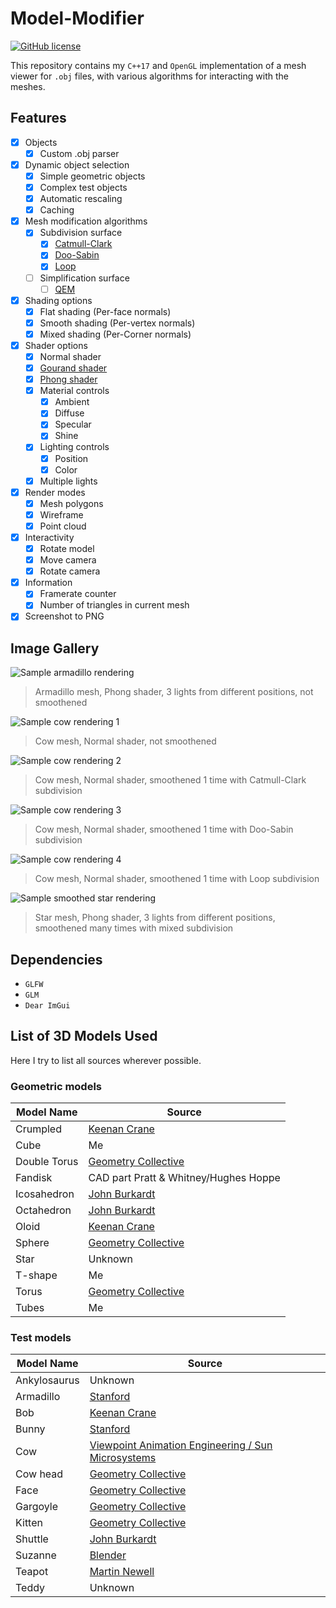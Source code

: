 # Model-Modifier

[![GitHub license](https://img.shields.io/github/license/Naereen/StrapDown.js.svg)](https://github.com/jasonlmfong/Model-Modifier/blob/main/LICENSE)

This repository contains my `C++17` and `OpenGL` implementation of a mesh viewer for `.obj` files, with various algorithms for interacting with the meshes.

## Features

- [x] Objects
  - [x] Custom .obj parser
- [x] Dynamic object selection
  - [x] Simple geometric objects
  - [x] Complex test objects
  - [x] Automatic rescaling
  - [x] Caching
- [x] Mesh modification algorithms
  - [x] Subdivision surface
    - [x] [Catmull-Clark](https://en.wikipedia.org/wiki/Catmull%E2%80%93Clark_subdivision_surface)
    - [x] [Doo-Sabin](https://en.wikipedia.org/wiki/Doo%E2%80%93Sabin_subdivision_surface)
    - [x] [Loop](https://en.wikipedia.org/wiki/Loop_subdivision_surface)
  - [ ] Simplification surface
    - [ ] [QEM](https://www.cs.cmu.edu/~./garland/Papers/quadrics.pdf)
- [x] Shading options
  - [x] Flat shading (Per-face normals)
  - [x] Smooth shading (Per-vertex normals)
  - [x] Mixed shading (Per-Corner normals)
- [x] Shader options
  - [x] Normal shader
  - [x] [Gourand shader](https://en.wikipedia.org/wiki/Gouraud_shading)
  - [x] [Phong shader](https://en.wikipedia.org/wiki/Phong_shading)
  - [x] Material controls
    - [x] Ambient
    - [x] Diffuse
    - [x] Specular
    - [x] Shine
  - [x] Lighting controls
    - [x] Position
    - [x] Color
  - [x] Multiple lights
- [x] Render modes
  - [x] Mesh polygons
  - [x] Wireframe
  - [x] Point cloud
- [x] Interactivity
  - [x] Rotate model
  - [x] Move camera
  - [x] Rotate camera
- [x] Information
  - [x] Framerate counter
  - [x] Number of triangles in current mesh
- [x] Screenshot to PNG

## Image Gallery

![Sample armadillo rendering](Model-Modifier/gallery/Screenshot_2023-7-9_214740.png)

> Armadillo mesh, Phong shader, 3 lights from different positions, not smoothened

![Sample cow rendering 1](Model-Modifier/gallery/Screenshot_2023-9-11_12505.png)

> Cow mesh, Normal shader, not smoothened

![Sample cow rendering 2](Model-Modifier/gallery/Screenshot_2023-9-11_125011.png)

> Cow mesh, Normal shader, smoothened 1 time with Catmull-Clark subdivision

![Sample cow rendering 3](Model-Modifier/gallery/Screenshot_2023-9-11_125016.png)

> Cow mesh, Normal shader, smoothened 1 time with Doo-Sabin subdivision

![Sample cow rendering 4](Model-Modifier/gallery/Screenshot_2023-9-11_125020.png)

> Cow mesh, Normal shader, smoothened 1 time with Loop subdivision

![Sample smoothed star rendering](Model-Modifier/gallery/Screenshot_2023-7-16_141825.png)

> Star mesh, Phong shader, 3 lights from different positions, smoothened many times with mixed subdivision

## Dependencies

- `GLFW`
- `GLM`
- `Dear ImGui`

## List of 3D Models Used

Here I try to list all sources wherever possible.

### Geometric models

| Model Name   | Source                                                                                     |
| ------------ | ------------------------------------------------------------------------------------------ |
| Crumpled     | [Keenan Crane](https://www.cs.cmu.edu/~kmcrane/Projects/ModelRepository/)                  |
| Cube         | Me                                                                                         |
| Double Torus | [Geometry Collective](https://github.com/GeometryCollective/ddg-exercises/tree/main/input) |
| Fandisk      | CAD part Pratt & Whitney/Hughes Hoppe                                                      |
| Icosahedron  | [John Burkardt](https://people.sc.fsu.edu/~jburkardt/data/obj/obj.html)                    |
| Octahedron   | [John Burkardt](https://people.sc.fsu.edu/~jburkardt/data/obj/obj.html)                    |
| Oloid        | [Keenan Crane](https://www.cs.cmu.edu/~kmcrane/Projects/ModelRepository/)                  |
| Sphere       | [Geometry Collective](https://github.com/GeometryCollective/ddg-exercises/tree/main/input) |
| Star         | Unknown                                                                                    |
| T-shape      | Me                                                                                         |
| Torus        | [Geometry Collective](https://github.com/GeometryCollective/ddg-exercises/tree/main/input) |
| Tubes        | Me                                                                                         |

### Test models

| Model Name   | Source                                                                                                 |
| ------------ | ------------------------------------------------------------------------------------------------------ |
| Ankylosaurus | Unknown                                                                                                |
| Armadillo    | [Stanford](http://graphics.stanford.edu/data/3Dscanrep/)                                               |
| Bob          | [Keenan Crane](https://www.cs.cmu.edu/~kmcrane/Projects/ModelRepository/)                              |
| Bunny        | [Stanford](http://graphics.stanford.edu/data/3Dscanrep/)                                               |
| Cow          | [Viewpoint Animation Engineering / Sun Microsystems](https://gfx.cs.princeton.edu/proj/sugcon/models/) |
| Cow head     | [Geometry Collective](https://github.com/GeometryCollective/ddg-exercises/tree/main/input)             |
| Face         | [Geometry Collective](https://github.com/GeometryCollective/ddg-exercises/tree/main/input)             |
| Gargoyle     | [Geometry Collective](https://github.com/GeometryCollective/ddg-exercises/tree/main/input)             |
| Kitten       | [Geometry Collective](https://github.com/GeometryCollective/ddg-exercises/tree/main/input)             |
| Shuttle      | [John Burkardt](https://people.sc.fsu.edu/~jburkardt/data/obj/obj.html)                                |
| Suzanne      | [Blender](https://www.blender.org/)                                                                    |
| Teapot       | [Martin Newell](https://users.cs.utah.edu/~dejohnso/models/teapot.html)                                |
| Teddy        | Unknown                                                                                                |

